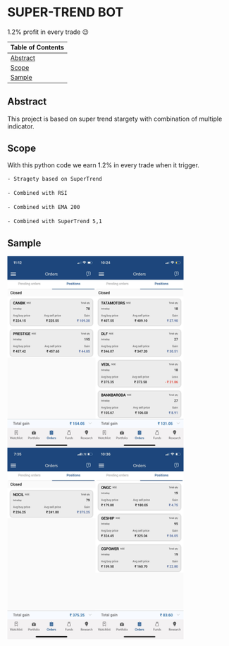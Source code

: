 # SUPER-TREND BOT
1.2% profit in every trade :wink:


| Table of Contents |
|--|
|[Abstract](https://github.com/RajeshMahadevappa/Super-trend-bot/blob/main/README.md#abstract) | 
|[Scope](https://github.com/RajeshMahadevappa/Super-trend-bot/blob/main/README.md#scope)|
|[Sample](https://github.com/RajeshMahadevappa/Super-trend-bot/blob/main/README.md#Sample)|



## Abstract
This project is based on super trend stargety with combination of multiple indicator.

## Scope
With this python code we earn 1.2% in every trade when it trigger.

	- Stragety based on SuperTrend 
  
	- Combined with RSI 
  
	- Combined with EMA 200
  
	- Combined with SuperTrend 5,1

## Sample
<img align="left" alt="Coding" width="200" src="https://github.com/RajeshMahadevappa/Super-trend-bot/blob/main/img/Sample%20(1).JPG">
<img align="left" alt="Coding" width="200" src="https://github.com/RajeshMahadevappa/Super-trend-bot/blob/main/img/Sample%20(2).PNG">
<img align="left" alt="Coding" width="200" src="https://github.com/RajeshMahadevappa/Super-trend-bot/blob/main/img/Sample%20(3).PNG">
<img align="left" alt="Coding" width="200" src="https://github.com/RajeshMahadevappa/Super-trend-bot/blob/main/img/Sample%20(4).PNG">
